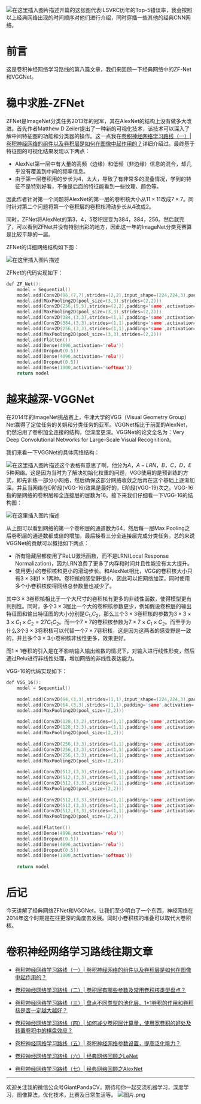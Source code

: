 ![在这里插入图片描述](https://img-blog.csdnimg.cn/20191218212108283.png?x-oss-process=image/watermark,type_ZmFuZ3poZW5naGVpdGk,shadow_10,text_aHR0cHM6Ly9ibG9nLmNzZG4ubmV0L2p1c3Rfc29ydA==,size_16,color_FFFFFF,t_70)开篇的这张图代表ILSVRC历年的Top-5错误率，我会按照以上经典网络出现的时间顺序对他们进行介绍，同时穿插一些其他的经典CNN网络。
# 前言
这是卷积神经网络学习路线的第八篇文章，我们来回顾一下经典网络中的ZF-Net和VGGNet。

# 稳中求胜-ZFNet
ZFNet是ImageNet分类任务2013年的冠军，其在AlexNet的结构上没有做多大改进。首先作者Matthew D Zeiler提出了一种新的可视化技术，该技术可以深入了解中间特征图的功能和分类器的操作。这一点我在[卷积神经网络学习路线（一）| 卷积神经网络的组件以及卷积层是如何在图像中起作用的？](https://mp.weixin.qq.com/s/MxYjW02rWfRKPMwez02wFA)详细介绍过。最终基于特征图的可视化结果发现以下两点：
- AlexNet第一层中有大量的高频（边缘）和低频（非边缘）信息的混合，却几乎没有覆盖到中间的频率信息。
- 由于第一层卷积用的步长为4，太大，导致了有非常多的混叠情况，学到的特征不是特别好看，不像是后面的特征能看到一些纹理、颜色等。

因此作者针对第一个问题将AlexNet的第一层的卷积核大小从$11\times 11$改成$7\times 7$。同时针对第二个问题将第一个卷积层的卷积核滑动步长从$4$改成$2$。

同时，ZFNet将AlexNet的第$3，4，5$卷积层变为$384，384，256$。然后就完了，可以看到ZFNet并没有特别出彩的地方，因此这一年的ImageNet分类竞赛算是比较平静的一届。

ZFNet的详细网络结构如下图：

![在这里插入图片描述](https://img-blog.csdnimg.cn/20200101184454446.jpg?x-oss-process=image/watermark,type_ZmFuZ3poZW5naGVpdGk,shadow_10,text_aHR0cHM6Ly9ibG9nLmNzZG4ubmV0L2p1c3Rfc29ydA==,size_16,color_FFFFFF,t_70)

ZFNet的代码实现如下：

```cpp
def ZF_Net():
    model = Sequential()  
    model.add(Conv2D(96,(7,7),strides=(2,2),input_shape=(224,224,3),padding='valid',activation='relu',kernel_initializer='uniform'))  
    model.add(MaxPooling2D(pool_size=(3,3),strides=(2,2)))  
    model.add(Conv2D(256,(5,5),strides=(2,2),padding='same',activation='relu',kernel_initializer='uniform'))  
    model.add(MaxPooling2D(pool_size=(3,3),strides=(2,2)))  
    model.add(Conv2D(384,(3,3),strides=(1,1),padding='same',activation='relu',kernel_initializer='uniform'))  
    model.add(Conv2D(384,(3,3),strides=(1,1),padding='same',activation='relu',kernel_initializer='uniform'))  
    model.add(Conv2D(256,(3,3),strides=(1,1),padding='same',activation='relu',kernel_initializer='uniform'))  
    model.add(MaxPooling2D(pool_size=(3,3),strides=(2,2)))  
    model.add(Flatten())  
    model.add(Dense(4096,activation='relu'))  
    model.add(Dropout(0.5))  
    model.add(Dense(4096,activation='relu'))  
    model.add(Dropout(0.5))  
    model.add(Dense(1000,activation='softmax'))  
    return model
```


# 越来越深-VGGNet
在2014年的ImageNet挑战赛上，牛津大学的VGG（Visual Geometry Group）Net赢得了定位任务的关娟和分类任务的亚军。VGGNet相比于前面的AlexNet，仍然沿用了卷积加全连接的结构，但深度更深。VGGNet的论文全名为：Very Deep Convolutional Networks for Large-Scale Visual Recognition》。

我们来看一下VGGNet的具体网络结构：

![在这里插入图片描述](https://img-blog.csdnimg.cn/20200101185201452.png?x-oss-process=image/watermark,type_ZmFuZ3poZW5naGVpdGk,shadow_10,text_aHR0cHM6Ly9ibG9nLmNzZG4ubmV0L2p1c3Rfc29ydA==,size_16,color_FFFFFF,t_70)这个表格有意思了啊，他分为$A，A-LRN，B，C，D，E$ $5$种网络。这是因为当时为了解决初始化权重的问题，VGG使用的是预训练的方式，即先训练一部分小网络，然后确保这部分网络收敛之后再在这个基础上逐渐加深。并且当网络在D阶段(VGG-16)效果是最好的，E阶段(VGG-19)次之。VGG-16指的是网络的卷积层和全连接层的层数为$16$。接下来我们仔细看一下VGG-16的结构图：

![在这里插入图片描述](https://img-blog.csdnimg.cn/20200101190122476.png?x-oss-process=image/watermark,type_ZmFuZ3poZW5naGVpdGk,shadow_10,text_aHR0cHM6Ly9ibG9nLmNzZG4ubmV0L2p1c3Rfc29ydA==,size_16,color_FFFFFF,t_70)

从上图可以看到网络的第一个卷积层的通道数为$64$，然后每一层Max Pooling之后卷积层的通道数都成倍的增加，最后接看三分全连接层完成分类任务。总的来说VGGNet的贡献可以概括如下两点：
- 所有隐藏层都使用了ReLU激活函数，而不是LRN(Local Response Normalization)，因为LRN浪费了更多了内存和时间并且性能没有太大提升。
- 使用更小的卷积核和更小的滑动步长。和AlexNet相比，VGG的卷积核大小只有$3\times 3$和$1\times 1$两种。卷积核的感受野很小，因此可以把网络加深，同时使用多个小卷积核使得网络总参数量也减少了。

其中$3\times 3$卷积核相比于一个大尺寸的卷积核有更多的非线性函数，使得模型更有判别性。同时，多个$3\times 3$层比一个大的卷积核参数更少，例如假设卷积层的输出特征图和输出特征图的大小分别是$C_1$,$C_2$，那么三个$3\times 3$卷积核的参数为$3\times 3\times 3\times C_1\times C_2=27C_1C_2$。而一个$7\times 7$的卷积核参数为$7\times 7\times C_1\times C_2$。而至于为什么$3$个$3\times 3$卷积核可以代替一个$7\times 7$卷积核，这是因为这两者的感受野是一致的，并且多个$3\times 3$小卷积核非线性更多，效果更好。

而$1\times 1$卷积的引入是在不影响输入输出维数的情况下，对输入进行线性形变，然后通过Relu进行非线性处理，增加网络的非线性表达能力。


VGG-16的代码实现如下：

```cpp
def VGG_16():   
    model = Sequential()
    
    model.add(Conv2D(64,(3,3),strides=(1,1),input_shape=(224,224,3),padding='same',activation='relu',kernel_initializer='uniform'))
    model.add(Conv2D(64,(3,3),strides=(1,1),padding='same',activation='relu',kernel_initializer='uniform'))
    model.add(MaxPooling2D(pool_size=(2,2)))
    
    model.add(Conv2D(128,(3,2),strides=(1,1),padding='same',activation='relu',kernel_initializer='uniform'))
    model.add(Conv2D(128,(3,3),strides=(1,1),padding='same',activation='relu',kernel_initializer='uniform'))
    model.add(MaxPooling2D(pool_size=(2,2)))
    
    model.add(Conv2D(256,(3,3),strides=(1,1),padding='same',activation='relu',kernel_initializer='uniform'))
    model.add(Conv2D(256,(3,3),strides=(1,1),padding='same',activation='relu',kernel_initializer='uniform'))
    model.add(Conv2D(256,(3,3),strides=(1,1),padding='same',activation='relu',kernel_initializer='uniform'))
    model.add(MaxPooling2D(pool_size=(2,2)))
    
    model.add(Conv2D(512,(3,3),strides=(1,1),padding='same',activation='relu',kernel_initializer='uniform'))
    model.add(Conv2D(512,(3,3),strides=(1,1),padding='same',activation='relu',kernel_initializer='uniform'))
    model.add(Conv2D(512,(3,3),strides=(1,1),padding='same',activation='relu',kernel_initializer='uniform'))
    model.add(MaxPooling2D(pool_size=(2,2)))
    
    model.add(Conv2D(512,(3,3),strides=(1,1),padding='same',activation='relu',kernel_initializer='uniform'))
    model.add(Conv2D(512,(3,3),strides=(1,1),padding='same',activation='relu',kernel_initializer='uniform'))
    model.add(Conv2D(512,(3,3),strides=(1,1),padding='same',activation='relu',kernel_initializer='uniform'))
    model.add(MaxPooling2D(pool_size=(2,2)))
    
    model.add(Flatten())
    model.add(Dense(4096,activation='relu'))
    model.add(Dropout(0.5))
    model.add(Dense(4096,activation='relu'))
    model.add(Dropout(0.5))
    model.add(Dense(1000,activation='softmax'))
    
    return model
```


# 后记

今天讲解了经典网络ZFNet和VGGNet，让我们至少明白了一个东西，神经网络在2014年这个时期是在往更深的角度去发展。同时小卷积核的堆叠可以取代大卷积核。


# 卷积神经网络学习路线往期文章
- [卷积神经网络学习路线（一）| 卷积神经网络的组件以及卷积层是如何在图像中起作用的？](https://mp.weixin.qq.com/s/MxYjW02rWfRKPMwez02wFA)

- [卷积神经网络学习路线（二）| 卷积层有哪些参数及常用卷积核类型盘点？](https://mp.weixin.qq.com/s/I2BTot_BbmR4xcArpo4mbQ)

- [卷积神经网络学习路线（三）| 盘点不同类型的池化层、1*1卷积的作用和卷积核是否一定越大越好？](https://mp.weixin.qq.com/s/bxJmHnqV46avOttAFhk28A)

- [卷积神经网络学习路线（四）| 如何减少卷积层计算量，使用宽卷积的好处及转置卷积中的棋盘效应？](https://mp.weixin.qq.com/s/Cv68oXVdB6pg_4Q_vd_9eQ)

- [卷积神经网络学习路线（五）| 卷积神经网络参数设置，提高泛化能力？](https://mp.weixin.qq.com/s/RwG1aEL2j6G-MAQRy-BEDw)

- [卷积神经网络学习路线（六）| 经典网络回顾之LeNet](https://mp.weixin.qq.com/s/oqX9h1amyalfMlHmxEg76A)
- [卷积神经网络学习路线（七）| 经典网络回顾之AlexNet](https://mp.weixin.qq.com/s/4nTRYbIZOLcMdqYpRpui6A)

---------------------------------------------------------------------------

欢迎关注我的微信公众号GiantPandaCV，期待和你一起交流机器学习，深度学习，图像算法，优化技术，比赛及日常生活等。
![图片.png](https://imgconvert.csdnimg.cn/aHR0cHM6Ly91cGxvYWQtaW1hZ2VzLmppYW5zaHUuaW8vdXBsb2FkX2ltYWdlcy8xOTIzNzExNS1hZDY2ZjRmMjQ5MzRhZmQx?x-oss-process=image/format,png)